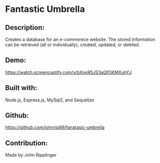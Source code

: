 # Fantastic Umbrella

  ## Description:
  Creates a database for an e-commerece website.  The stored information can be retrieved (all or individually), created, updated, or deleted.

  ## Demo:
  https://watch.screencastify.com/v/bXpxR5JS3aQfOKMXuhYJ

  ## Built with:
  Node.js, Express.js, MySql2, and Sequelize 

  ## Github:
  https://github.com/johnrip89/fanatasic-umbrella  

  ## Contribution:
  Made by John Ripplinger